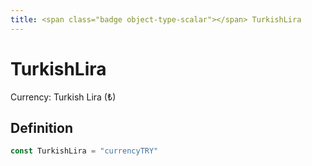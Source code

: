 ```yaml
---
title: <span class="badge object-type-scalar"></span> TurkishLira
---
```

# <span class="badge object-type-scalar"></span> TurkishLira

Currency: Turkish Lira (₺)

## Definition

```go
const TurkishLira = "currencyTRY"
```
